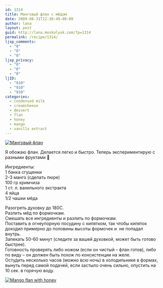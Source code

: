 ```yaml
---
id: 1314
title: Манговый флан с мёдом
date: 2009-08-31T22:30:49-08:00
author: lana
layout: post
guid: http://lana.moskalyuk.com/?p=1314
permalink: /recipe/1314/
ljxp_comments:
  - "0"
  - "0"
  - "0"
ljxp_privacy:
  - "0"
  - "0"
  - "0"
ljID:
  - "910"
  - "910"
  - "910"
categories:
  - condensed milk
  - creamcheese
  - dessert
  - flan
  - honey
  - mango
  - vanilla extract
---
```

<a class="flickr-image alignnone" title="Манговый флан" href="http://www.flickr.com/photos/67405678@N00/3861209246/" target="_blank"><img src="http://farm3.static.flickr.com/2449/3861209246_a1b4779d9c.jpg" alt="Манговый флан" /></a>

Я обожаю флан. Делается легко и быстро. Теперь экспериментирую с разными фруктами 🙂

Ингредиенты:  
1 банка сгущенки  
2-3 манго (сделать пюре)  
100 гр кримчиза  
1 ст. л. ванильного экстракта  
4 яйца  
1/2 чашки мёда

Разогреть духовку до 180C.  
Разлить мёд по формочкам.  
Смешать все ингредиенты и разлить по формочкам.  
Поставить в огнеупорную посудину с кипятком, так чтобы кипяток доходил примерно до половины высоты формочек и  не попадал внутрь.  
Запекать 50-60 минут (следите за вашей духовкой, может быть готово быстрее).  
Готовность проверять либо ножом (если он чистый &#8211; флан готов), либо по виду &#8211; он должен быть похож по консистенции на желе.  
Остудить несколько часов (можно всю ночь) в холодильнике в формах, вынуть перед самой подачей, если застыло очень сильно, опустить на 10 сек. в горячую воду.

<a class="flickr-image alignnone" title="Mango flan with honey" href="http://www.flickr.com/photos/67405678@N00/3860427971/" target="_blank"><img src="http://farm3.static.flickr.com/2501/3860427971_4f4c907fa1.jpg" alt="Mango flan with honey" /></a>